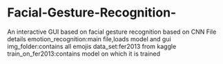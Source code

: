 # Facial-Gesture-Recognition-
An interactive GUI based on facial gesture recognition based on  CNN
File details
  emotion_recognition:main file,loads model and gui
  img_folder:contains all emojis
  data_set:fer2013 from kaggle
  train_on_fer2013:contains model on which it is trained 
